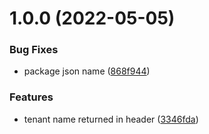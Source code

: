 # 1.0.0 (2022-05-05)


### Bug Fixes

* package json name ([868f944](https://github.com/Cidekar/laravel-tenantmagic/commit/868f944840725193f828311951ec54baefff309e))


### Features

* tenant name returned in header ([3346fda](https://github.com/Cidekar/laravel-tenantmagic/commit/3346fdaf4a1cd4a475e4353927a562a02b3070a6))
